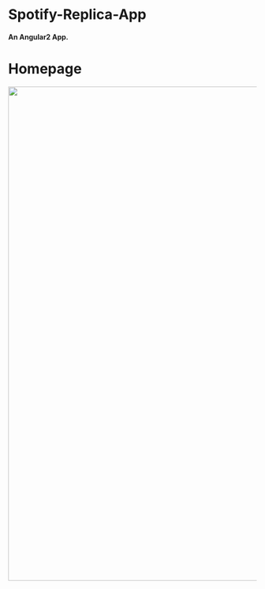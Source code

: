 # Spotify-Replica-App
<h4>An Angular2 App.<br>

# Homepage
<img src="https://cloud.githubusercontent.com/assets/16516636/21401836/3c97baba-c7cf-11e6-8326-b90ee4f39baa.png" width="1000">

